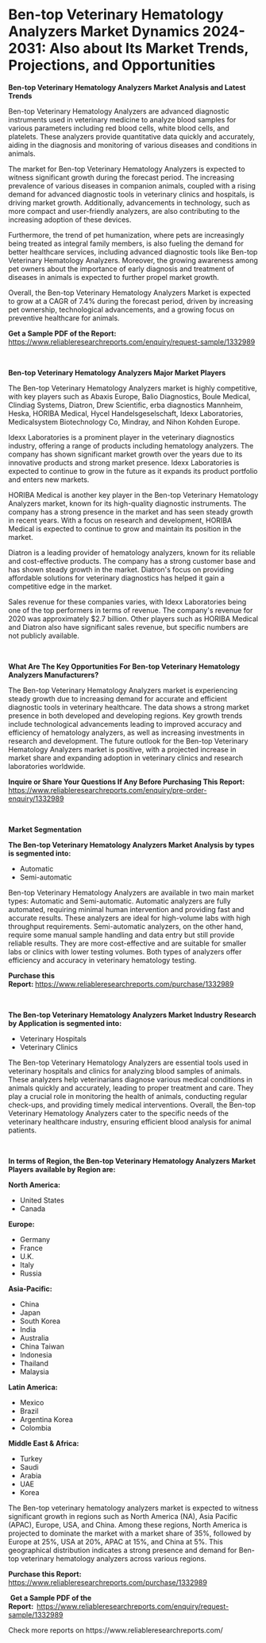 <p><h1>Ben-top Veterinary Hematology Analyzers Market Dynamics 2024-2031: Also about Its Market Trends, Projections, and Opportunities</h1></p><p><strong>Ben-top Veterinary Hematology Analyzers Market Analysis and Latest Trends</strong></p>
<p><p>Ben-top Veterinary Hematology Analyzers are advanced diagnostic instruments used in veterinary medicine to analyze blood samples for various parameters including red blood cells, white blood cells, and platelets. These analyzers provide quantitative data quickly and accurately, aiding in the diagnosis and monitoring of various diseases and conditions in animals.</p><p>The market for Ben-top Veterinary Hematology Analyzers is expected to witness significant growth during the forecast period. The increasing prevalence of various diseases in companion animals, coupled with a rising demand for advanced diagnostic tools in veterinary clinics and hospitals, is driving market growth. Additionally, advancements in technology, such as more compact and user-friendly analyzers, are also contributing to the increasing adoption of these devices.</p><p>Furthermore, the trend of pet humanization, where pets are increasingly being treated as integral family members, is also fueling the demand for better healthcare services, including advanced diagnostic tools like Ben-top Veterinary Hematology Analyzers. Moreover, the growing awareness among pet owners about the importance of early diagnosis and treatment of diseases in animals is expected to further propel market growth.</p><p>Overall, the Ben-top Veterinary Hematology Analyzers Market is expected to grow at a CAGR of 7.4% during the forecast period, driven by increasing pet ownership, technological advancements, and a growing focus on preventive healthcare for animals.</p></p>
<p><strong>Get a Sample PDF of the Report:&nbsp;</strong> <a href="https://www.reliableresearchreports.com/enquiry/request-sample/1332989">https://www.reliableresearchreports.com/enquiry/request-sample/1332989</a></p>
<p>&nbsp;</p>
<p><strong>Ben-top Veterinary Hematology Analyzers Major Market Players</strong></p>
<p><p>The Ben-top Veterinary Hematology Analyzers market is highly competitive, with key players such as Abaxis Europe, Balio Diagnostics, Boule Medical, Clindiag Systems, Diatron, Drew Scientific, erba diagnostics Mannheim, Heska, HORIBA Medical, Hycel Handelsgeselschaft, Idexx Laboratories, Medicalsystem Biotechnology Co, Mindray, and Nihon Kohden Europe.</p><p>Idexx Laboratories is a prominent player in the veterinary diagnostics industry, offering a range of products including hematology analyzers. The company has shown significant market growth over the years due to its innovative products and strong market presence. Idexx Laboratories is expected to continue to grow in the future as it expands its product portfolio and enters new markets.</p><p>HORIBA Medical is another key player in the Ben-top Veterinary Hematology Analyzers market, known for its high-quality diagnostic instruments. The company has a strong presence in the market and has seen steady growth in recent years. With a focus on research and development, HORIBA Medical is expected to continue to grow and maintain its position in the market.</p><p>Diatron is a leading provider of hematology analyzers, known for its reliable and cost-effective products. The company has a strong customer base and has shown steady growth in the market. Diatron's focus on providing affordable solutions for veterinary diagnostics has helped it gain a competitive edge in the market.</p><p>Sales revenue for these companies varies, with Idexx Laboratories being one of the top performers in terms of revenue. The company's revenue for 2020 was approximately $2.7 billion. Other players such as HORIBA Medical and Diatron also have significant sales revenue, but specific numbers are not publicly available.</p></p>
<p>&nbsp;</p>
<p><strong>What Are The Key Opportunities For Ben-top Veterinary Hematology Analyzers Manufacturers?</strong></p>
<p><p>The Ben-top Veterinary Hematology Analyzers market is experiencing steady growth due to increasing demand for accurate and efficient diagnostic tools in veterinary healthcare. The data shows a strong market presence in both developed and developing regions. Key growth trends include technological advancements leading to improved accuracy and efficiency of hematology analyzers, as well as increasing investments in research and development. The future outlook for the Ben-top Veterinary Hematology Analyzers market is positive, with a projected increase in market share and expanding adoption in veterinary clinics and research laboratories worldwide.</p></p>
<p><strong>Inquire or Share Your Questions If Any Before Purchasing This Report:</strong> <a href="https://www.reliableresearchreports.com/enquiry/pre-order-enquiry/1332989">https://www.reliableresearchreports.com/enquiry/pre-order-enquiry/1332989</a></p>
<p>&nbsp;</p>
<p><strong>Market Segmentation</strong></p>
<p><strong>The Ben-top Veterinary Hematology Analyzers Market Analysis by types is segmented into:</strong></p>
<p><ul><li>Automatic</li><li>Semi-automatic</li></ul></p>
<p><p>Ben-top Veterinary Hematology Analyzers are available in two main market types: Automatic and Semi-automatic. Automatic analyzers are fully automated, requiring minimal human intervention and providing fast and accurate results. These analyzers are ideal for high-volume labs with high throughput requirements. Semi-automatic analyzers, on the other hand, require some manual sample handling and data entry but still provide reliable results. They are more cost-effective and are suitable for smaller labs or clinics with lower testing volumes. Both types of analyzers offer efficiency and accuracy in veterinary hematology testing.</p></p>
<p><strong>Purchase this Report:&nbsp;</strong><a href="https://www.reliableresearchreports.com/purchase/1332989">https://www.reliableresearchreports.com/purchase/1332989</a></p>
<p>&nbsp;</p>
<p><strong>The Ben-top Veterinary Hematology Analyzers Market Industry Research by Application is segmented into:</strong></p>
<p><ul><li>Veterinary Hospitals</li><li>Veterinary Clinics</li></ul></p>
<p><p>The Ben-top Veterinary Hematology Analyzers are essential tools used in veterinary hospitals and clinics for analyzing blood samples of animals. These analyzers help veterinarians diagnose various medical conditions in animals quickly and accurately, leading to proper treatment and care. They play a crucial role in monitoring the health of animals, conducting regular check-ups, and providing timely medical interventions. Overall, the Ben-top Veterinary Hematology Analyzers cater to the specific needs of the veterinary healthcare industry, ensuring efficient blood analysis for animal patients.</p></p>
<p>&nbsp;</p>
<p><strong>In terms of Region, the Ben-top Veterinary Hematology Analyzers Market Players available by Region are:</strong></p>
<p>
    <p> <strong> North America: </strong>
        <ul>
            <li>United States</li>
            <li>Canada</li>
        </ul>
        </p> 
    <p> <strong> Europe: </strong>
        <ul>
            <li>Germany</li>
            <li>France</li>
            <li>U.K.</li>
            <li>Italy</li>
            <li>Russia</li>
        </ul>
        </p> 
    <p> <strong> Asia-Pacific: </strong>
        <ul>
            <li>China</li>
            <li>Japan</li>
            <li>South Korea</li>
            <li>India</li>
            <li>Australia</li>
            <li>China Taiwan</li>
            <li>Indonesia</li>
            <li>Thailand</li>
            <li>Malaysia</li>
        </ul>
        </p> 
    <p> <strong> Latin America: </strong>
        <ul>
            <li>Mexico</li>
            <li>Brazil</li>
            <li>Argentina Korea</li>
            <li>Colombia</li>
        </ul>
        </p> 
    <p> <strong> Middle East & Africa: </strong>
        <ul>
            <li>Turkey</li>
            <li>Saudi</li>
            <li>Arabia</li>
            <li>UAE</li>
            <li>Korea</li>
        </ul>
    </p>
    </p>
<p><p>The Ben-top veterinary hematology analyzers market is expected to witness significant growth in regions such as North America (NA), Asia Pacific (APAC), Europe, USA, and China. Among these regions, North America is projected to dominate the market with a market share of 35%, followed by Europe at 25%, USA at 20%, APAC at 15%, and China at 5%. This geographical distribution indicates a strong presence and demand for Ben-top veterinary hematology analyzers across various regions.</p></p>
<p><strong>Purchase this Report: </strong><a href="https://www.reliableresearchreports.com/purchase/1332989">https://www.reliableresearchreports.com/purchase/1332989</a></p>
<p>&nbsp;<strong>Get a Sample PDF of the Report:&nbsp;&nbsp;</strong><a href="https://www.reliableresearchreports.com/enquiry/request-sample/1332989">https://www.reliableresearchreports.com/enquiry/request-sample/1332989</a></p>
<p><strong></strong></p>
<p>Check more reports on https://www.reliableresearchreports.com/</p>